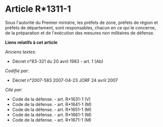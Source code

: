 # Article R*1311-1

Sous l'autorité du Premier ministre, les préfets de zone, préfets de région et préfets de département, sont responsables,
chacun en ce qui le concerne, de la préparation et de l'exécution des mesures non militaires de défense.

**Liens relatifs à cet article**

_Anciens textes_:

  - Décret n°83-321 du 20 avril 1983 - art. 1 (Ab)

_Codifié par_:

  - Décret n°2007-583 2007-04-23 JORF 24 avril 2007

_Cité par_:

  - Code de la défense. - art. R*1631-1 (V)
  - Code de la défense. - art. R*1641-1 (M)
  - Code de la défense. - art. R*1651-1 (M)
  - Code de la défense. - art. R*1661-1 (M)
  - Code de la défense. - art. R*1671-1 (M)
